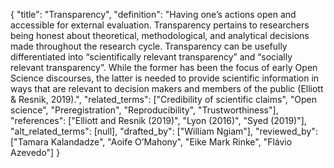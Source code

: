 {
    "title": "Transparency",
    "definition": "Having one’s actions open and accessible for external evaluation. Transparency pertains to researchers being honest about theoretical, methodological, and analytical decisions made throughout the research cycle. Transparency can be usefully differentiated into “scientifically relevant transparency” and “socially relevant transparency”. While the former has been the focus of early Open Science discourses, the latter is needed to provide scientific information in ways that are relevant to decision makers and members of the public (Elliott & Resnik, 2019).",
    "related_terms": ["Credibility of scientific claims", "Open science", "Preregistration", "Reproducibility", "Trustworthiness"],
    "references": ["Elliott and Resnik (2019)", "Lyon (2016)", "Syed (2019)"],
    "alt_related_terms": [null],
    "drafted_by": ["William Ngiam"],
    "reviewed_by": ["Tamara Kalandadze", "Aoife O’Mahony", "Eike Mark Rinke", "Flávio Azevedo"]
  }
